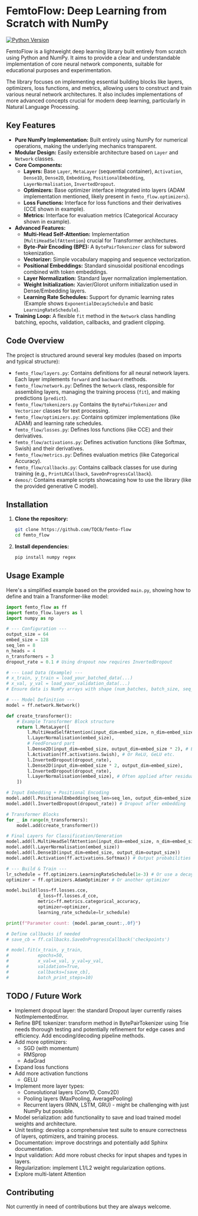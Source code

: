 # FemtoFlow: Deep Learning from Scratch with NumPy

[![Python Version](https://img.shields.io/badge/python-3.8%2B-blue.svg)](https://www.python.org/downloads/)

FemtoFlow is a lightweight deep learning library built entirely from scratch using Python and NumPy. It aims to provide a clear and understandable implementation of core neural network components, suitable for educational purposes and experimentation.

The library focuses on implementing essential building blocks like layers, optimizers, loss functions, and metrics, allowing users to construct and train various neural network architectures. It also includes implementations of more advanced concepts crucial for modern deep learning, particularly in Natural Language Processing.

## Key Features

*   **Pure NumPy Implementation:** Built entirely using NumPy for numerical operations, making the underlying mechanics transparent.
*   **Modular Design:** Easily extensible architecture based on `Layer` and `Network` classes.
*   **Core Components:**
    *   **Layers:** Base `Layer`, `MetaLayer` (sequential container), `Activation`, `Dense1D`, `Dense2D`, `Embedding`, `PositionalEmbedding`, `LayerNormalisation`, `InvertedDropout`.
    *   **Optimizers:** Base optimizer interface integrated into layers (ADAM implementation mentioned, likely present in `femto_flow.optimizers`).
    *   **Loss Functions:** Interface for loss functions and their derivatives (CCE shown in example).
    *   **Metrics:** Interface for evaluation metrics (Categorical Accuracy shown in example).
*   **Advanced Features:**
    *   **Multi-Head Self-Attention:** Implementation (`MultiHeadSelfAttention`) crucial for Transformer architectures.
    *   **Byte-Pair Encoding (BPE):** A `BytePairTokenizer` class for subword tokenization.
    *   **Vectorizer:** Simple vocabulary mapping and sequence vectorization.
    *   **Positional Embeddings:** Standard sinusoidal positional encodings combined with token embeddings.
    *   **Layer Normalization:** Standard layer normalization implementation.
    *   **Weight Initialization:** Xavier/Glorot uniform initialization used in Dense/Embedding layers.
    *   **Learning Rate Schedules:** Support for dynamic learning rates (Example shows `ExponentialDecaySchedule` and basic `LearningRateSchedule`).
*   **Training Loop:** A flexible `fit` method in the `Network` class handling batching, epochs, validation, callbacks, and gradient clipping.

## Code Overview

The project is structured around several key modules (based on imports and typical structure):

*   `femto_flow/layers.py`: Contains definitions for all neural network layers. Each layer implements `forward` and `backward` methods.
*   `femto_flow/network.py`: Defines the `Network` class, responsible for assembling layers, managing the training process (`fit`), and making predictions (`predict`).
*   `femto_flow/tokenizers.py` Contains the `BytePairTokenizer` and `Vectorizer` classes for text processing.
*   `femto_flow/optimizers.py`: Contains optimizer implementations (like ADAM) and learning rate schedules.
*   `femto_flow/losses.py`: Defines loss functions (like CCE) and their derivatives.
*   `femto_flow/activations.py`: Defines activation functions (like Softmax, Swish) and their derivatives.
*   `femto_flow/metrics.py`: Defines evaluation metrics (like Categorical Accuracy).
*   `femto_flow/callbacks.py`: Contains callback classes for use during training (e.g., `PrintLRCallback`, `SaveOnProgressCallback`).
*   `demos/`: Contains example scripts showcasing how to use the library (like the provided generative C model).

## Installation

1.  **Clone the repository:**
    ```bash
    git clone https://github.com/TQCB/femto-flow
    cd femto_flow
    ```
2.  **Install dependencies:**
    ```bash
    pip install numpy regex
    ```

## Usage Example

Here's a simplified example based on the provided `main.py`, showing how to define and train a Transformer-like model:

```python
import femto_flow as ff
import femto_flow.layers as l
import numpy as np

# --- Configuration ---
output_size = 64
embed_size = 128
seq_len = 8
n_heads = 4
n_transformers = 3
dropout_rate = 0.1 # Using dropout now requires InvertedDropout

# --- Load Data (Example) ---
# x_train, y_train = load_your_batched_data(...)
# x_val, y_val = load_your_validation_data(...)
# Ensure data is NumPy arrays with shape (num_batches, batch_size, seq_len)

# --- Model Definition ---
model = ff.network.Network()

def create_transformer():
    # Example Transformer Block structure
    return l.MetaLayer([
        l.MultiHeadSelfAttention(input_dim=embed_size, n_dim=embed_size, n_heads=n_heads),
        l.LayerNormalisation(embed_size),
        # FeedForward part
        l.Dense2D(input_dim=embed_size, output_dim=embed_size * 2), # Example expansion
        l.Activation(ff.activations.Swish), # Or ReLU, GeLU etc.
        l.InvertedDropout(dropout_rate),
        l.Dense2D(input_dim=embed_size * 2, output_dim=embed_size),
        l.InvertedDropout(dropout_rate),
        l.LayerNormalisation(embed_size), # Often applied after residual connection
    ])

# Input Embedding + Positional Encoding
model.add(l.PositionalEmbedding(seq_len=seq_len, output_dim=embed_size, vocab_size=output_size))
model.add(l.InvertedDropout(dropout_rate)) # Dropout after embedding

# Transformer Blocks
for _ in range(n_transformers):
    model.add(create_transformer())

# Final Layers for Classification/Generation
model.add(l.MultiHeadSelfAttention(input_dim=embed_size, n_dim=embed_size, n_heads=n_heads, return_sequences=False)) # Use last token output
model.add(l.LayerNormalisation(embed_size))
model.add(l.Dense1D(input_dim=embed_size, output_dim=output_size))
model.add(l.Activation(ff.activations.Softmax)) # Output probabilities

# --- Build & Train ---
lr_schedule = ff.optimizers.LearningRateSchedule(1e-3) # Or use a decay schedule
optimizer = ff.optimizers.AdamOptimizer # Or another optimizer

model.build(loss=ff.losses.cce,
            d_loss=ff.losses.d_cce,
            metric=ff.metrics.categorical_accuracy,
            optimizer=optimizer,
            learning_rate_schedule=lr_schedule)

print(f"Parameter count: {model.param_count:,.0f}")

# Define callbacks if needed
# save_cb = ff.callbacks.SaveOnProgressCallback('checkpoints')

# model.fit(x_train, y_train,
#           epochs=50,
#           x_val=x_val, y_val=y_val,
#           validation=True,
#           callbacks=[save_cb],
#           batch_print_steps=10)
```

## TODO / Future Work
*   Implement dropout layer: the standard Dropout layer currently raises NotImplementedError.
*   Refine BPE tokenizer: transform method in BytePairTokenizer using Trie needs thorough testing and potentially refinement for edge cases and efficiency. Add encoding/decoding pipeline methods.
*   Add more optimizers:
    *   SGD (with momentum)
    *   RMSprop
    *   AdaGrad
*   Expand loss functions
*   Add more activation functions
    *   GELU
*   Implement more layer types:
    *    Convolutional layers (Conv1D, Conv2D)
    *    Pooling layers (MaxPooling, AveragePooling)
    *    Recurrent layers (RNN, LSTM, GRU) - might be challenging with just NumPy but possible.
*   Model serialization: add functionality to save and load trained model weights and architecture.
*   Unit testing: develop a comprehensive test suite to ensure correctness of layers, optimizers, and training process.
*   Documentation: improve docstrings and potentially add Sphinx documentation.
*   Input validation: Add more robust checks for input shapes and types in layers.
*   Regularization: implement L1/L2 weight regularization options.
*   Explore multi-latent Attention

## Contributing

Not currently in need of contributions but they are always welcome.